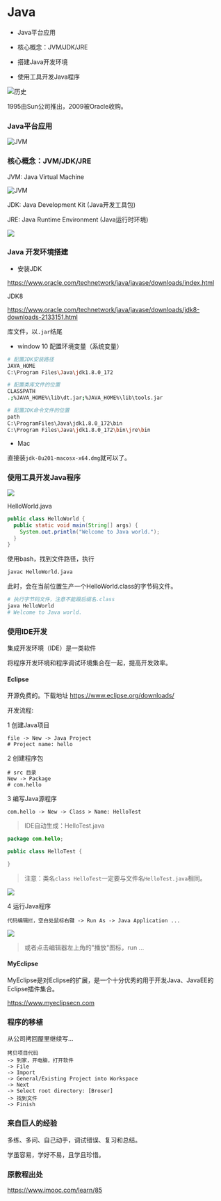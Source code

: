# Java

* Java平台应用

* 核心概念：JVM/JDK/JRE

* 搭建Java开发环境

* 使用工具开发Java程序

![历史](pages/first-season/img/history.png)

1995由Sun公司推出，2009被Oracle收购。

### Java平台应用

![JVM](pages/first-season/img/se-ee-me.png)

### 核心概念：JVM/JDK/JRE

JVM: Java Virtual Machine

![JVM](pages/first-season/img/jvm.png)

JDK: Java Development Kit (Java开发工具包)

JRE: Java Runtime Environment (Java运行时环境)

![](pages/first-season/img/jdk-jre-jvm.png)

### Java 开发环境搭建

* 安装JDK

https://www.oracle.com/technetwork/java/javase/downloads/index.html

JDK8

https://www.oracle.com/technetwork/java/javase/downloads/jdk8-downloads-2133151.html

库文件，以`.jar`结尾

* window 10 配置环境变量（系统变量）

```bash
# 配置JDK安装路径
JAVA_HOME
C:\Program Files\Java\jdk1.8.0_172

# 配置类库文件的位置
CLASSPATH
.;%JAVA_HOME%\lib\dt.jar;%JAVA_HOME%\lib\tools.jar

# 配置JDK命令文件的位置
path
C:\ProgramFiles\Java\jdk1.8.0_172\bin
C:\Program Files\Java\jdk1.8.0_172\bin\jre\bin
```

* Mac

直接装`jdk-8u201-macosx-x64.dmg`就可以了。

### 使用工具开发Java程序

![](pages/first-season/img/note-write-java.png)

HelloWorld.java

```java
public class HelloWorld {
  public static void main(String[] args) {
    System.out.println("Welcome to Java world.");
  }
}
```

使用bash，找到文件路径，执行

```bash
javac HelloWorld.java
```

此时，会在当前位置生产一个HelloWorld.class的字节码文件。

```bash
# 执行字节码文件，注意不能跟后缀名.class
java HelloWorld
# Welcome to Java world.
```

### 使用IDE开发

集成开发环境（IDE）是一类软件

将程序开发环境和程序调试环境集合在一起，提高开发效率。

#### Eclipse

开源免费的。下载地址 https://www.eclipse.org/downloads/

开发流程:

1 创建Java项目

```
file -> New -> Java Project
# Project name: hello
```

2 创建程序包

```
# src 目录
New -> Package
# com.hello
```

3 编写Java源程序

```
com.hello -> New -> Class > Name: HelloTest
```

> IDE自动生成：HelloTest.java

```java
package com.hello;

public class HelloTest {

}
```

> 注意：类名`class HelloTest`一定要与文件名`HelloTest.java`相同。

![](pages/first-season/img/HelloTest.png)

4 运行Java程序

```
代码编辑拦，空白处鼠标右键 -> Run As -> Java Application ...
```

![](pages/first-season/img/HelloTestRun.png)

> 或者点击编辑器左上角的"播放"图标，run ...

#### MyEclipse

MyEclipse是对Eclipse的扩展，是一个十分优秀的用于开发Java、JavaEE的Eclipse插件集合。

https://www.myeclipsecn.com

### 程序的移植

从公司拷回屋里继续写...

```
拷贝项目代码
-> 到家，开电脑，打开软件
-> File
-> Import
-> General/Existing Project into Workspace
-> Next
-> Select root directory: [Broser]
-> 找到文件
-> Finish
```

### 来自巨人的经验

多练、多问、自己动手，调试错误、复习和总结。

学虽容易，学好不易，且学且珍惜。

### 原教程出处

https://www.imooc.com/learn/85

